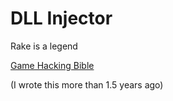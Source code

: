 # DLL Injector

Rake is a legend

[Game Hacking Bible](https://guidedhacking.com/threads/ghb0-game-hacking-bible-introduction.14450/)

(I wrote this more than 1.5 years ago)